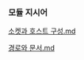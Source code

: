### 모듈 지시어

[소켓과 호스트 구성.md](%EC%86%8C%EC%BC%93%EA%B3%BC%20%ED%98%B8%EC%8A%A4%ED%8A%B8%20%EA%B5%AC%EC%84%B1.md)

[경로와 문서.md](%EA%B2%BD%EB%A1%9C%EC%99%80%20%EB%AC%B8%EC%84%9C.md)